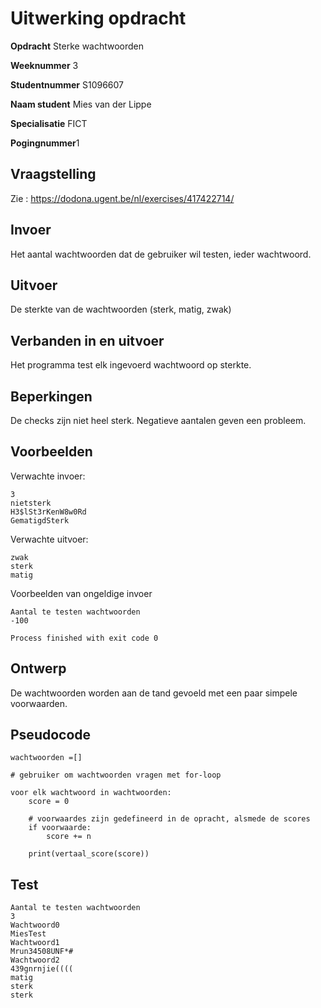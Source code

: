 # Uitwerking opdracht
**Opdracht** Sterke wachtwoorden

**Weeknummer** 3

**Studentnummer** S1096607

**Naam student** Mies van der Lippe

**Specialisatie** FICT

**Pogingnummer**1

## Vraagstelling
Zie : https://dodona.ugent.be/nl/exercises/417422714/

## Invoer
Het aantal wachtwoorden dat de gebruiker wil testen, ieder wachtwoord. 

## Uitvoer
De sterkte van de wachtwoorden (sterk, matig, zwak) 

## Verbanden in en uitvoer
Het programma test elk ingevoerd wachtwoord op sterkte. 

## Beperkingen
De checks zijn niet heel sterk. Negatieve aantalen geven een probleem.   

## Voorbeelden
Verwachte invoer:
```
3
nietsterk
H3$lSt3rKenW8w0Rd
GematigdSterk
```
Verwachte uitvoer:
```
zwak
sterk
matig
```
Voorbeelden van ongeldige invoer
```
Aantal te testen wachtwoorden
-100

Process finished with exit code 0
```

## Ontwerp
De wachtwoorden worden aan de tand gevoeld met een paar simpele voorwaarden.   

## Pseudocode
```
wachtwoorden =[]

# gebruiker om wachtwoorden vragen met for-loop 

voor elk wachtwoord in wachtwoorden:
    score = 0 
    
    # voorwaardes zijn gedefineerd in de opracht, alsmede de scores
    if voorwaarde: 
        score += n 
    
    print(vertaal_score(score))

```

## Test
```
Aantal te testen wachtwoorden
3
Wachtwoord0
MiesTest
Wachtwoord1
Mrun34508UNF*#
Wachtwoord2
439gnrnjie((((
matig
sterk
sterk
```
